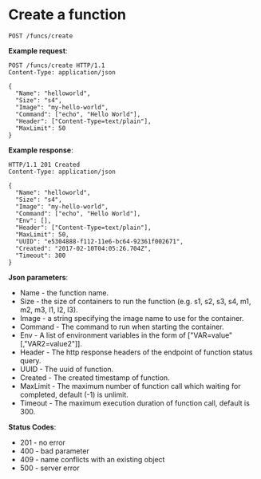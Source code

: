 # Create a function

`POST /funcs/create`

**Example request**:

```
POST /funcs/create HTTP/1.1
Content-Type: application/json

{
  "Name": "helloworld",
  "Size": "s4",
  "Image": "my-hello-world",
  "Command": ["echo", "Hello World"],
  "Header": ["Content-Type=text/plain"],
  "MaxLimit": 50
}
```

**Example response**:

```
HTTP/1.1 201 Created
Content-Type: application/json

{
  "Name": "helloworld",
  "Size": "s4",
  "Image": "my-hello-world",
  "Command": ["echo", "Hello World"],
  "Env": [],
  "Header": ["Content-Type=text/plain"],
  "MaxLimit": 50,
  "UUID": "e5304888-f112-11e6-bc64-92361f002671",
  "Created": "2017-02-10T04:05:26.704Z",
  "Timeout": 300
}
```

**Json parameters**:

* Name - the function name.
* Size - the size of containers to run the function (e.g. s1, s2, s3, s4, m1, m2, m3, l1, l2, l3).
* Image - a string specifying the image name to use for the container.
* Command - The command to run when starting the container.
* Env - A list of environment variables in the form of ["VAR=value"[,"VAR2=value2"]].
* Header - The http response headers of the endpoint of function status query.
* UUID - The uuid of function.
* Created - The created timestamp of function.
* MaxLimit - The maximum number of function call which waiting for completed, default (-1) is unlimit.
* Timeout - The maximum execution duration of function call, default is 300.

**Status Codes**:

* 201 - no error
* 400 - bad parameter
* 409 - name conflicts with an existing object
* 500 - server error
